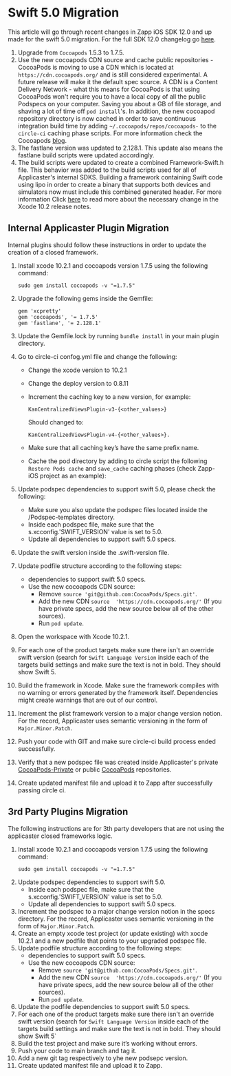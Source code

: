 # Swift 5.0 Migration

This article will go through recent changes in Zapp iOS SDK 12.0 and up made for the swift 5.0 migration. For the full SDK 12.0 changelog go [here](https://github.com/applicaster/Zapp-iOS/blob/development/CHANGELOG.md).

1. Upgrade from `Cocoapods` 1.5.3 to 1.7.5.
2. Use the new cocoapods CDN source and cache public repositories - CocoaPods is moving to use a CDN which is located at `https://cdn.cocoapods.org/` and is still considered experimental. A future release will make it the default spec source. A CDN is a Content Delivery Network - what this means for CocoaPods is that using CocoaPods won't require you to have a local copy of all the public Podspecs on your computer. Saving you about a GB of file storage, and shaving a lot of time off `pod install`'s. In addition, the new cocoapod repository directory is now cached in order to save continuous integration build time by adding `~/.cocoapods/repos/cocoapods-` to the `circle-ci` caching phase scripts. For more information check the Cocoapods [blog](http://blog.cocoapods.org/CocoaPods-1.7.2/).
4. The fastlane version was updated to 2.128.1. This update also means the fastlane build scripts were updated accordingly.
5. The build scripts were updated to create a combined Framework-Swift.h file.
This behavior was added to the build scripts used for all of Applicaster's internal SDKS.
Building a framework containing Swift code using lipo in order to create a binary that supports both devices and simulators now must include this combined generated header. For more information Click [here](https://developer.apple.com/documentation/xcode_release_notes/xcode_10_2_release_notes?language=objc) to read more about the necessary change in the Xcode 10.2 release notes.

## Internal Applicaster Plugin Migration

Internal plugins should follow these instructions in order to update the creation of a closed framework.

1. Install xcode 10.2.1 and cocoapods version 1.7.5 using the following command:
    ```
    sudo gem install cocoapods -v "=1.7.5"
    ```

2. Upgrade the following gems inside the Gemfile:
    ```
    gem 'xcpretty'
    gem 'cocoapods', '= 1.7.5'
    gem 'fastlane', '= 2.128.1'
    ```

3. Update the Gemfile.lock by running `bundle install` in your main plugin directory.

4. Go to circle-ci confog.yml file and change the following:
    * Change the xcode version to 10.2.1
    * Change the deploy version to 0.8.11
    * Increment the caching key to a new version, for example: 
        ```
        KanCentralizedViewsPlugin-v3-{<other_values>} 
        ```
        Should changed to:
        
        ```
        KanCentralizedViewsPlugin-v4-{<other_values>}.
        ```
    * Make sure that all caching key’s have the same prefix name.
    * Cache the pod directory by adding to circle script the following `Restore Pods cache` and `save_cache` caching phases (check Zapp-iOS project as an example):
5. Update podspec dependencies to support swift 5.0, please check the following:
    * Make sure you also update the podspec files located inside the /Podspec-templates directory.
    * Inside each podspec file, make sure that the s.xcconfig.'SWIFT_VERSION' value is set to 5.0.
    * Update all dependencies to support swift 5.0 specs.
6. Update the swift version inside the .swift-version file.
7. Update podfile structure according to the following steps:
    * dependencies to support swift 5.0 specs.
    * Use the new cocoapods CDN source:
        * Remove `source 'git@github.com:CocoaPods/Specs.git'`.
        * Add the new CDN `source  'https://cdn.cocoapods.org/'` (If you have private specs, add the new source below all of the other sources).
        * Run `pod update`.
8. Open the workspace with Xcode 10.2.1.
9. For each one of the product targets make sure there isn't an override swift version (search for `Swift Language Version` inside each of the targets build settings and make sure the text is not in bold. They should show Swift 5.
10. Build the framework in Xcode. Make sure the framework compiles with no warning or errors generated by the framework itself. Dependencies might create warnings that are out of our control.
11. Increment the plist framework version to a major change version notion. For the record, Applicaster uses semantic versioning in the form of `Major.Minor.Patch`.
12. Push your code with GIT and make sure circle-ci build process ended successfully.
13. Verify that a new podspec file was created inside Applicaster's private [CocoaPods-Private](https://github.com/applicaster/CocoaPods-Private) or public [CocoaPods](https://github.com/applicaster/CocoaPods) repositories.
14. Create updated manifest file and upload it to Zapp after successfully passing circle ci.

## 3rd Party Plugins Migration

The following instructions are for 3th party developers that are not using the applicaster closed frameworks logic.

1. Install xcode 10.2.1 and cocoapods version 1.7.5 using the following command:
    ```
    sudo gem install cocoapods -v "=1.7.5"
    ```
2. Update podspec dependencies to support swift 5.0.
    * Inside each podspec file, make sure that the s.xcconfig.'SWIFT_VERSION' value is set to 5.0.
    * Update all dependencies to support swift 5.0 specs.
3. Increment the podspec to a major change version notion in the specs directory. For the record, Applicaster uses semantic versioning in the form of `Major.Minor.Patch`.
4. Create an empty xcode test project (or update existing) with xocde 10.2.1 and a new podfile that points to your upgraded podspec file.
5. Update podfile structure according to the following steps:
    * dependencies to support swift 5.0 specs.
    * Use the new cocoapods CDN source:
        * Remove `source 'git@github.com:CocoaPods/Specs.git'`.
        * Add the new CDN `source  'https://cdn.cocoapods.org/'` (If you have private specs, add the new source below all of the other sources).
        * Run `pod update`.
6. Update the podfile dependencies to support swift 5.0 specs.
7. For each one of the product targets make sure there isn't an override swift version (search for `Swift Language Version` inside each of the targets build settings and make sure the text is not in bold. They should show Swift 5`
8. Build the test project and make sure it’s working without errors.
11. Push your code to main branch and tag it.
12. Add a new git tag respectively to yhe new podsepc version.
13. Create updated manifest file and upload it to Zapp.
